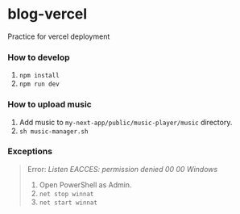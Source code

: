 # blog-vercel
Practice for vercel deployment

### How to develop
1. `npm install`
2. `npm run dev`

### How to upload music
1. Add music to `my-next-app/public/music-player/music` directory.
2. `sh music-manager.sh`

### Exceptions
> Error: *Listen EACCES: permission denied 00 00 Windows*
> 1. Open PowerShell as Admin.
> 2. `net stop winnat`
> 3. `net start winnat`
